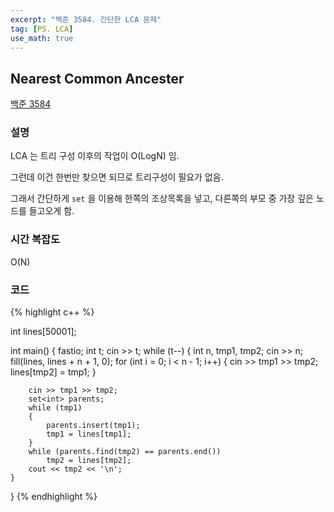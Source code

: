 ```yaml
---
excerpt: "백준 3584. 간단한 LCA 문제"
tag: [PS. LCA]
use_math: true
---
```

## Nearest Common Ancester

[백준 3584](https://www.acmicpc.net/problem/3584)


### 설명

LCA 는 트리 구성 이후의 작업이 O(LogN) 임.

그런데 이건 한번만 찾으면 되므로 트리구성이 필요가 없음.

그래서 간단하게 ```set``` 을 이용해 한쪽의 조상목록을 넣고, 다른쪽의 부모 중 가장 깊은 노드를 들고오게 함.



### 시간 복잡도

O(N)


### 코드

{% highlight c++ %}

int lines[50001];

int main()
{
	fastio;
	int t;
	cin >> t;
	while (t--)
	{
		int n, tmp1, tmp2;
		cin >> n;
		fill(lines, lines + n + 1, 0);
		for (int i = 0; i < n - 1; i++)
		{
			cin >> tmp1 >> tmp2;
			lines[tmp2] = tmp1;
		}

		cin >> tmp1 >> tmp2;
		set<int> parents;
		while (tmp1)
		{
			parents.insert(tmp1);
			tmp1 = lines[tmp1];
		}
		while (parents.find(tmp2) == parents.end())
			tmp2 = lines[tmp2];
		cout << tmp2 << '\n';
	}
}
{% endhighlight %}